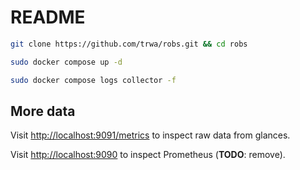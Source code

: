 # README

```bash
git clone https://github.com/trwa/robs.git && cd robs
```

```bash
sudo docker compose up -d
```

```bash
sudo docker compose logs collector -f
```

## More data

Visit [http://localhost:9091/metrics](http://localhost:9091/metrics) to inspect raw data from glances.

Visit [http://localhost:9090](http://localhost:9090) to inspect Prometheus (**TODO**: remove).
